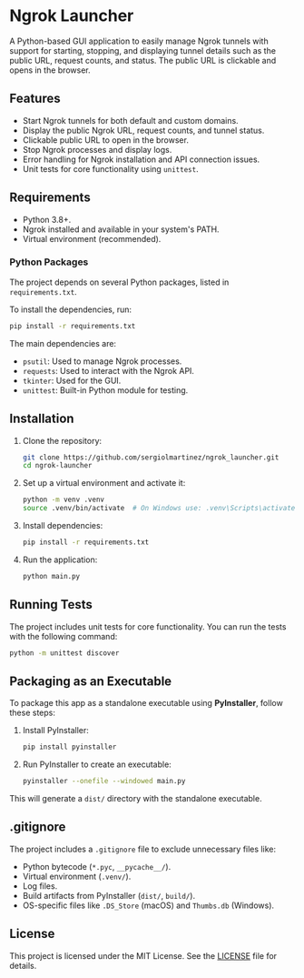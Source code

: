 # Ngrok Launcher

A Python-based GUI application to easily manage Ngrok tunnels with support for starting, stopping, and displaying tunnel details such as the public URL, request counts, and status. The public URL is clickable and opens in the browser.

## Features

- Start Ngrok tunnels for both default and custom domains.
- Display the public Ngrok URL, request counts, and tunnel status.
- Clickable public URL to open in the browser.
- Stop Ngrok processes and display logs.
- Error handling for Ngrok installation and API connection issues.
- Unit tests for core functionality using `unittest`.

## Requirements

- Python 3.8+.
- Ngrok installed and available in your system's PATH.
- Virtual environment (recommended).

### Python Packages

The project depends on several Python packages, listed in `requirements.txt`.

To install the dependencies, run:

```bash
pip install -r requirements.txt
```

The main dependencies are:

- `psutil`: Used to manage Ngrok processes.
- `requests`: Used to interact with the Ngrok API.
- `tkinter`: Used for the GUI.
- `unittest`: Built-in Python module for testing.

## Installation

1. Clone the repository:

   ```bash
   git clone https://github.com/sergiolmartinez/ngrok_launcher.git
   cd ngrok-launcher
   ```

2. Set up a virtual environment and activate it:

   ```bash
   python -m venv .venv
   source .venv/bin/activate  # On Windows use: .venv\Scripts\activate
   ```

3. Install dependencies:

   ```bash
   pip install -r requirements.txt
   ```

4. Run the application:

   ```bash
   python main.py
   ```

## Running Tests

The project includes unit tests for core functionality. You can run the tests with the following command:

```bash
python -m unittest discover
```

## Packaging as an Executable

To package this app as a standalone executable using **PyInstaller**, follow these steps:

1. Install PyInstaller:

   ```bash
   pip install pyinstaller
   ```

2. Run PyInstaller to create an executable:

   ```bash
   pyinstaller --onefile --windowed main.py
   ```

This will generate a `dist/` directory with the standalone executable.

## .gitignore

The project includes a `.gitignore` file to exclude unnecessary files like:

- Python bytecode (`*.pyc`, `__pycache__/`).
- Virtual environment (`.venv/`).
- Log files.
- Build artifacts from PyInstaller (`dist/`, `build/`).
- OS-specific files like `.DS_Store` (macOS) and `Thumbs.db` (Windows).

## License

This project is licensed under the MIT License. See the [LICENSE](LICENSE) file for details.
